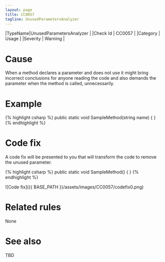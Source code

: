 ```yaml
---
layout: page
title: CC0057
tagline: UnusedParametersAnalyzer
---
```


|TypeName|UnusedParametersAnalyzer |
|Check Id | CC0057 |
|Category | Usage |
|Severity | Warning |

# Cause

When a method declares a parameter and does not use it might bring incorrect conclusions for anyone reading the code and also demands the parameter when the method is called, unnecessarily.

# Example

{% highlight csharp %}
public static void SampleMethod(string name)
{
}
{% endhighlight %}

# Code fix

A code fix will be presented to you that will transform the code to remove the unused parameter.

{% highlight csharp %}
public static void SampleMethod()
{
}
{% endhighlight %}

![Code fix]({{ BASE_PATH }}/assets/images/CC0057/codefix0.png)

# Related rules

None

# See also

TBD